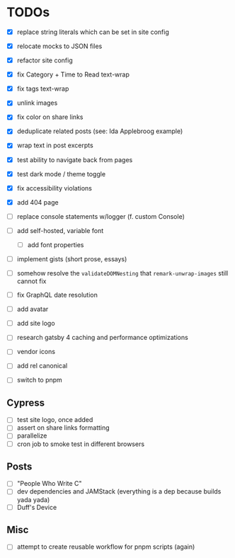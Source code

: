 # TODOs

- [x] replace string literals which can be set in site config
- [x] relocate mocks to JSON files
- [x] refactor site config
- [x] fix Category + Time to Read text-wrap
- [x] fix tags text-wrap
- [x] unlink images
- [x] fix color on share links
- [x] deduplicate related posts (see: Ida Applebroog example)
- [x] wrap text in post excerpts
- [x] test ability to navigate back from pages
- [x] test dark mode / theme toggle
- [x] fix accessibility violations
- [x] add 404 page <!-- I'd rather redirect at the server -->

- [ ] replace console statements w/logger (f. custom Console)
- [ ] add self-hosted, variable font
  - [ ] add font properties
- [ ] implement gists (short prose, essays)
- [ ] somehow resolve the `validateDOMNesting` that `remark-unwrap-images` still cannot fix
- [ ] fix GraphQL date resolution
- [ ] add avatar
- [ ] add site logo
- [ ] research gatsby 4 caching and performance optimizations
- [ ] vendor icons
- [ ] add rel canonical
- [ ] switch to pnpm

## Cypress

- [ ] test site logo, once added
- [ ] assert on share links formatting
- [ ] parallelize
- [ ] cron job to smoke test in different browsers

## Posts

- [ ] "People Who Write C"
- [ ] dev dependencies and JAMStack (everything is a dep because builds yada yada)
- [ ] Duff's Device

## Misc

- [ ] attempt to create reusable workflow for pnpm scripts (again)
